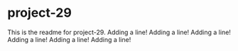 # project-29

This is the readme for project-29.
Adding a line!
Adding a line!
Adding a line!
Adding a line!
Adding a line!
Adding a line!
